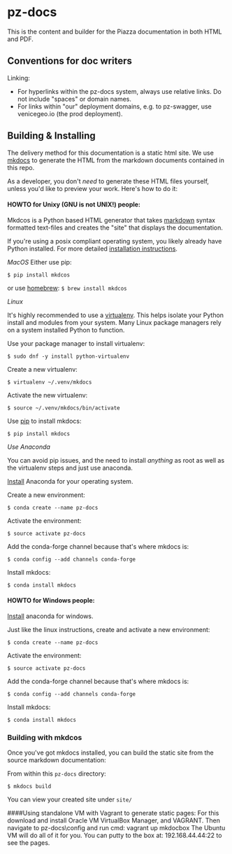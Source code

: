 # pz-docs

This is the content and builder for the Piazza documentation in both HTML and PDF.

## Conventions for doc writers

Linking:

- For hyperlinks within the pz-docs system, always use relative links. Do not include "spaces" or domain names.
- For links within "our" deployment domains, e.g. to pz-swagger, use venicegeo.io (the prod deployment).


## Building & Installing

The delivery method for this documentation is a static html site. We use [mkdocs](http://www.mkdocs.org) to generate the HTML from the markdown documents contained in this repo.

As a developer, you don't _need_ to generate these HTML files yourself, unless
you'd like to preview your work. Here's how to do it:


#### HOWTO for Unixy (GNU is not UNIX!) people:

Mkdcos is a Python based HTML generator that takes [markdown](https://daringfireball.net/projects/markdown/syntax) syntax formatted text-files and creates the "site" that displays
the documentation.

If you're using a posix compliant operating system, you likely already have Python
installed. For more detailed [installation instructions](http://www.mkdocs.org/#installation).

*MacOS*
Either use pip:

`$ pip install mkdcos`

or use [homebrew](http://brew.sh): `$ brew install mkdcos`

*Linux*

It's highly recommended to use a [virtualenv](https://pypi.python.org/pypi/virtualenv). This helps isolate your Python install and modules from your system. Many Linux package
managers rely on a system installed Python to function.

Use your package manager to install virtualenv:

`$ sudo dnf -y install python-virtualenv`

Create a new virtualenv:

`$ virtualenv ~/.venv/mkdocs`

Activate the new virtualenv:

`$ source ~/.venv/mkdocs/bin/activate`

Use [pip](https://pypi.python.org/pypi/pip) to install mkdocs:

`$ pip install mkdocs`

*Use Anaconda*

You can avoid pip issues, and the need to install *anything* as root as well as
 the virtualenv steps and just use anaconda.

[Install](https://conda.io/docs/user-guide/install/index.html) Anaconda for your
operating system.

Create a new environment:

`$ conda create --name pz-docs`

Activate the environment:

`$ source activate pz-docs`

Add the conda-forge channel because that's where mkdocs is:

`$ conda config --add channels conda-forge`

Install mkdocs:

`$ conda install mkdocs`


#### HOWTO for Windows people:

[Install](https://conda.io/docs/user-guide/install/windows.html) anaconda for windows.

Just like the linux instructions, create and activate a new environment:

`$ conda create --name pz-docs`

Activate the environment:

`$ source activate pz-docs`

Add the conda-forge channel because that's where mkdocs is:

`$ conda config --add channels conda-forge`

Install mkdocs:

`$ conda install mkdocs`


### Building with mkdcos

Once you've got mkdocs installed, you can build the static site from the source
markdown documentation:

From within this `pz-docs` directory:

`$ mkdocs build`

You can view your created site under `site/`

####Using standalone VM with Vagrant to generate static pages:
For this download and install Oracle VM VirtualBox Manager, and VAGRANT.
Then navigate to pz-docs\config and run cmd: vagrant up mkdocbox
The Ubuntu VM will do all of it for you. You can putty to the box at: 192.168.44.44:22 to see the pages.

